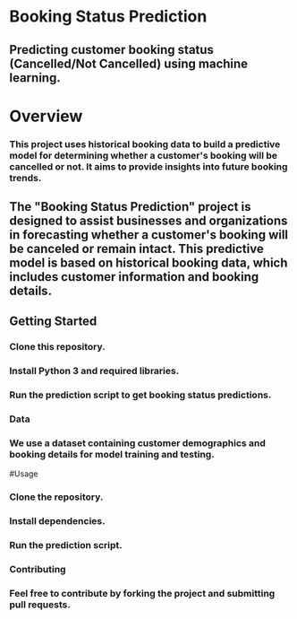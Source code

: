# Booking Status Prediction
## Predicting customer booking status (Cancelled/Not Cancelled) using machine learning.
# Overview
### This project uses historical booking data to build a predictive model for determining whether a customer's booking will be cancelled or not. It aims to provide insights into future booking trends.

## The "Booking Status Prediction" project is designed to assist businesses and organizations in forecasting whether a customer's booking will be canceled or remain intact. This predictive model is based on historical booking data, which includes customer information and booking details.


## Getting Started
### Clone this repository.
### Install Python 3 and required libraries.
### Run the prediction script to get booking status predictions.
### Data
### We use a dataset containing customer demographics and booking details for model training and testing.

#Usage
### Clone the repository.
### Install dependencies.
### Run the prediction script.
### Contributing
### Feel free to contribute by forking the project and submitting pull requests.








